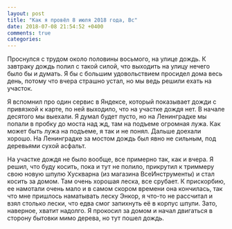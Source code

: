 ```yaml
---
layout: post
title: "Как я провёл 8 июля 2018 года, Вс"
date: 2018-07-08 21:54:52 +0400
comments: true
categories: 
---
```

Проснулся с трудом около половины восьмого, на улице дождь. К завтраку дождь полил с такой силой, что выходить на улицу нечего было бы и думать. Я бы с большим удовольствием просидел дома весь день, потому что вчера страшно устал, но мы ведь решили ехать на участок.

Я вспомнил про один сервис в Яндексе, который показывает дожди с привязкой к карте, по ней выходило, что на участке дождя нет. В начале десятого мы выехали. Я думал будет пусто, но на Ленинградке мы попали в пробку до моста над жд, там на подъеме огромная лужа. Как может быть лужа на подъеме, я так и не понял. Дальше доехали хорошо. На Ленинградке за мостом дождь был явно не сильным, под деревьями сухой асфальт.

На участке дождя не было вообще, все примерно так, как и вчера. Я решил, что буду косить, пока и тут не полило, прикрутил к триммеру свою новую шпулю Хускварна (из магазина ВсеИнструменты) и стал косить за домом. Там очень хорошая леска, все срубает. К прискорбию, ее намотали очень мало и в самом скором времени она кончилась, так что мне пришлось наматывать леску Энкор, я что-то не рассчитал и взял столько лески, что едва смог запихнуть её в корпус шпули. Зато, наверное, хватит надолго. Я прокосил за домом и начал двигаться в сторону бытовки мимо дерева, но тут пошел дождь.
